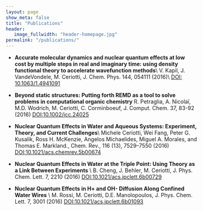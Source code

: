 ```yaml
---
layout: page
show_meta: false
title: "Publications"
header:
   image_fullwidth: "header-homepage.jpg"
permalink: "/publications/"
---
```


 *  **Accurate molecular dynamics and nuclear quantum effects at low
    cost by multiple steps in real and imaginary time: using density
    functional theory to accelerate wavefunction methods**\\
    V. Kapil, J. VandeVondele, M. Ceriotti, J. Chem. Phys. 144, 054111
    (2016)\\ [DOI: 10.1063/1.4941091](http://dx.doi.org/10.1063/1.4941091)
    
    
 *  **Beyond static structures: Putting forth REMD as a tool to solve
    problems in computational organic chemistry** 
    R. Petraglia,
    A. Nicolaï, M.D. Wodrich, M. Ceriotti, C. Corminboeuf,
    J. Comput. Chem. 37, 83-92 (2016) [DOI:10.1002/jcc.24025](http://dx.doi.org/10.1002/jcc.24025)
    
 *  **Nuclear Quantum Effects in Water and Aqueous Systems: Experiment,
    Theory, and Current Challenges**\\ Michele Ceriotti, Wei Fang, Peter
    G. Kusalik, Ross H. McKenzie, Angelos Michaelides, Miguel
    A. Morales, and Thomas E. Markland., Chem. Rev., 116 (13),
    7529–7550 (2016)  [DOI:10.1021/acs.chemrev.5b00674](http://dx.doi.org/10.1021/acs.chemrev.5b00674)
    
  * **Nuclear Quantum Effects in Water at the Triple Point: Using
     Theory as a Link Between Experiments** \\ B. Cheng, J. Behler,
     M. Ceriotti, J. Phys. Chem. Lett. 7, 2210 (2016) [DOI:10.1021/acs.jpclett.6b00729](http://dx.doi.org/10.1021/acs.jpclett.6b00729)
     
  *  **Nuclear Quantum Effects in H+ and OH- Diffusion Along Confined
     Water Wires** \\ M. Rossi, M. Ceriotti, D.E. Manolopoulos,
     J. Phys. Chem. Lett. 7, 3001 (2016) [DOI:10.1021/acs.jpclett.6b01093](http://dx.doi.org/10.1021/acs.jpclett.6b01093)
